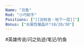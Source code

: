 ```yaml
---
Name: "刃鱼"
Rod: "小巧射手"
Positions: ["[[旧校舍‧地下一层]]"]
Bonus: ["水属性耀晶片*10/20/30"]
---
```


#英雄传说/闪之轨迹/笔记/钓鱼